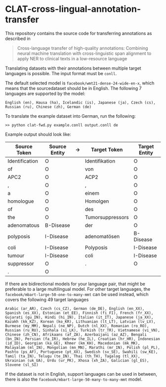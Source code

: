 # CLAT-cross-lingual-annotation-transfer
This repository contains the source code for transferring annotations as described in 

> Cross-language transfer of high-quality annotations: Combining neural
> machine translation with cross-linguistic span alignment to apply NER
> to clinical texts in a low-resource language

Translating datasets with their annotations between multiple target languages is possible. The input format must be `conll`. 

The default selected model is `facebook/wmt21-dense-24-wide-en-x`, which means that the sourcedataset should be in English. The following 7 languages are supported by the model:

    English (en), Hausa (ha), Icelandic (is), Japanese (ja), Czech (cs), Russian (ru), Chinese (zh), German (de)

To translate the example dataset into German, run the following:

    >> python clat-fwd.py example.conll output.conll de

Example output should look like:

| Source Token | Source Entity | ->|Target Token|Target Entity
|--|--|--|--|--|
| Identification | O ||Identifikation|O|
| of | O ||von|O|
| APC2 | O ||ACP2|O|
| , | O ||,|O|
| a | O ||einem|O|
| homologue | O ||Homolgen|O|
| of | O ||des|O|
|the| O ||Tumorsuppressors|O|
|adenomatous|B-Disease||der|O|
|polyposis|I-Disease||adenomatösen|B-Disease|
|coli|I-Disease||Polyposis|I-Disease|
|tumour|I-Disease||coli|I-Disease|
|suppressor|O||.|O|
|.|O|


If there are bidirectional models for your language pair, that might be preferable to a large multilingual model. For other target languages, the `facebook/mbart-large-50-one-to-many-mmt` can be used instead, which covers the following 49 target languages

    Arabic (ar_AR), Czech (cs_CZ), German (de_DE), English (en_XX), Spanish (es_XX), Estonian (et_EE), Finnish (fi_FI), French (fr_XX), Gujarati (gu_IN), Hindi (hi_IN), Italian (it_IT), Japanese (ja_XX), Kazakh (kk_KZ), Korean (ko_KR), Lithuanian (lt_LT), Latvian (lv_LV), Burmese (my_MM), Nepali (ne_NP), Dutch (nl_XX), Romanian (ro_RO), Russian (ru_RU), Sinhala (si_LK), Turkish (tr_TR), Vietnamese (vi_VN), Chinese (zh_CN), Afrikaans (af_ZA), Azerbaijani (az_AZ), Bengali (bn_IN), Persian (fa_IR), Hebrew (he_IL), Croatian (hr_HR), Indonesian (id_ID), Georgian (ka_GE), Khmer (km_KH), Macedonian (mk_MK), Malayalam (ml_IN), Mongolian (mn_MN), Marathi (mr_IN), Polish (pl_PL), Pashto (ps_AF), Portuguese (pt_XX), Swedish (sv_SE), Swahili (sw_KE), Tamil (ta_IN), Telugu (te_IN), Thai (th_TH), Tagalog (tl_XX), Ukrainian (uk_UA), Urdu (ur_PK), Xhosa (xh_ZA), Galician (gl_ES), Slovene (sl_SI)

If the dataset is not in English, support languages can be used in between, there is also the `facebook/mbart-large-50-many-to-many-mmt` model.

